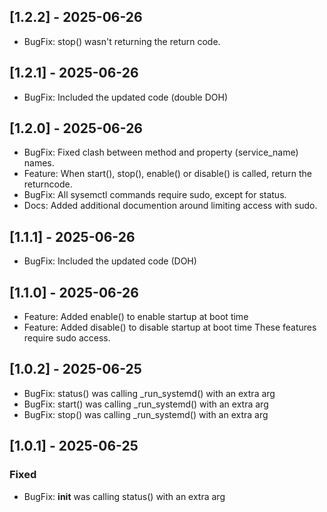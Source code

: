 ## [1.2.2] - 2025-06-26
- BugFix: stop() wasn't returning the return code.

## [1.2.1] - 2025-06-26
- BugFix: Included the updated code (double DOH)

## [1.2.0] - 2025-06-26
- BugFix: Fixed clash between method and property (service_name) names.
- Feature: When start(), stop(), enable() or disable() is called, return the returncode.
- BugFix: All sysemctl commands require sudo, except for status.
- Docs: Added additional documention around limiting access with sudo.

## [1.1.1] - 2025-06-26
- BugFix: Included the updated code (DOH)

## [1.1.0] - 2025-06-26
- Feature: Added enable() to enable startup at boot time
- Feature: Added disable() to disable startup at boot time
These features require sudo access. 

## [1.0.2] - 2025-06-25
- BugFix: status() was calling \_run_systemd() with an extra arg
- BugFix: start() was calling \_run_systemd() with an extra arg
- BugFix: stop() was calling \_run_systemd() with an extra arg

## [1.0.1] - 2025-06-25
### Fixed
- BugFix: __init__ was calling status() with an extra arg
